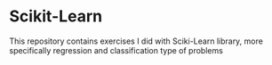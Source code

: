 # Scikit-Learn
This repository contains exercises I did with Sciki-Learn library, more specifically regression and classification type of problems  
